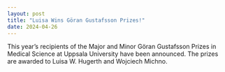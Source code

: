 ```yaml
---
layout: post
title: "Luisa Wins Göran Gustafsson Prizes!"
date: 2024-04-26
---
```

This year’s recipients of the Major and Minor Göran Gustafsson Prizes in Medical Science at Uppsala University have been announced. The prizes are awarded to Luisa W. Hugerth and Wojciech Michno.
